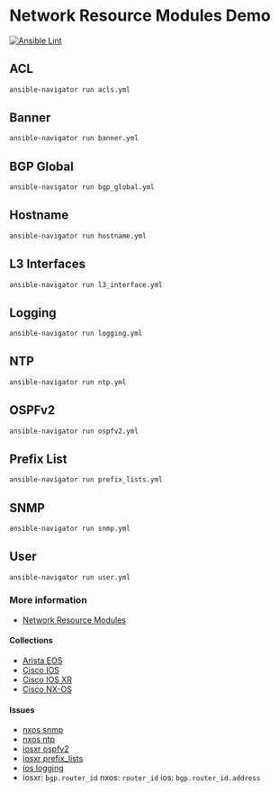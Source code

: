 # Network Resource Modules Demo
[![Ansible Lint](https://github.com/nleiva/ansible-net-modules/actions/workflows/ansible-lint.yml/badge.svg)](https://github.com/nleiva/ansible-net-modules/actions/workflows/ansible-lint.yml)

## ACL

```bash
ansible-navigator run acls.yml
```

## Banner

```bash
ansible-navigator run banner.yml
```

## BGP Global

```bash
ansible-navigator run bgp_global.yml
```

## Hostname

```bash
ansible-navigator run hostname.yml
```

## L3 Interfaces

```bash
ansible-navigator run l3_interface.yml
```

## Logging

```bash
ansible-navigator run logging.yml
```

## NTP

```bash
ansible-navigator run ntp.yml
```

## OSPFv2

```bash
ansible-navigator run ospfv2.yml
```

## Prefix List

```bash
ansible-navigator run prefix_lists.yml
```

## SNMP

```bash
ansible-navigator run snmp.yml
```

## User

```bash
ansible-navigator run user.yml
```

### More information

- [Network Resource Modules](https://github.com/nleiva/ansible-links#network-resource-modules)

#### Collections

- [Arista EOS](https://github.com/ansible-collections/arista.eos)
- [Cisco IOS](https://github.com/ansible-collections/cisco.ios)
- [Cisco IOS XR](https://github.com/ansible-collections/cisco.iosxr)
- [Cisco NX-OS](https://github.com/ansible-collections/cisco.nxos)

#### Issues

- [nxos snmp](https://github.com/ansible-collections/cisco.nxos/issues/454)
- [nxos ntp](https://github.com/ansible-collections/cisco.nxos/issues/450)
- [iosxr ospfv2](https://github.com/ansible-collections/cisco.iosxr/issues/227)
- [iosxr prefix_lists](https://github.com/ansible-collections/cisco.iosxr/issues/229)
- [ios logging](https://github.com/ansible-collections/cisco.ios/issues/545)
- iosxr: `bgp.router_id` nxos: `router_id` ios: `bgp.router_id.address`